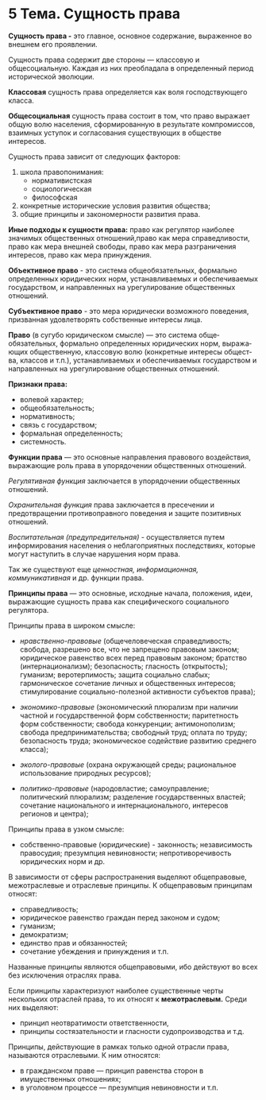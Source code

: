 # 5 Тема. Сущность права

**Сущность права -** это главное, основное содержание, выраженное во внешнем его проявлении.

Сущность права содержит две стороны — классовую и общесоциальную. Каждая из них преобладала в определенный период исторической эволюции.

**Классовая** сущность права определяется как воля господствующего класса.

**Общесоциальная** сущность права состоит в том, что право выражает общую волю населения, сформированную в результате компромиссов, взаимных уступок и согласования существующих в обществе интересов.

Сущность права зависит от следующих факторов:

1. школа правопонимания:
    - нормативистская
    - социологическая
    - философская
2. конкретные исторические условия развития общества;
3. общие принципы и закономерности развития права.

**Иные подходы к сущности права:** право как регулятор наиболее значимых общественных отношений,право как мера справедливости, право как мера внешней свободы, право как мера разграничения интересов, право как мера принуждения.

**Объективное право** - это система общеобязательных, формально определенных юридических норм, устанавли­ваемых и обеспечиваемых государством, и направленных на урегулирование общественных отношений.

**Субъективное право** - это мера юридически возмож­ного поведения, призванная удовлетворять собственные интересы лица.

**Право** (в сугубо юридическом смысле) — это система обще­обязательных, формально определенных юридических норм, выража­ющих общественную, классовую волю (конкретные интересы общест­ва, классов и т.п.), устанавливаемых и обеспечиваемых государством и направленных на урегулирование общественных отношений.

**Признаки права:**

- волевой характер;
- общеобязательность;
- нормативность;
- связь с государством;
- формальная определенность;
- системность.

**Функции права** — это основные направления правового воздействия, выражающие роль права в упорядочении общественных отношений.

_Регулятивная функция_ заключается в упорядочении общественных отношений.

_Охранительная функция_ права заключается в пресечении и предотвращении противоправного поведения и защите позитивных отношений.

_Воспитательная (предупредительная)_ - осуществляется путем информирования населения о неблагоприятных последствиях, которые могут наступить в случае нарушения норм права.

Так же существуют еще _ценностная, информационная, коммуникативная_ и др. функции права.

**Принципы права** — это основные, исходные начала, положения, идеи, выражающие сущность права как специфического социального регулятора.

Принципы права в широком смысле:

- _нравственно-правовые_ (общечеловеческая справедливость; свобода, разрешено все, что не запрещено правовым законом; юридическое равенство всех перед правовым законом; братство (интернационализм); безопасность; гласность (открытость); гуманизм; веротерпимость; защита социально слабых; гармоническое сочетание личных и общественных интересов; стимулирование социально-полезной активности субъектов права);

- _экономико-правовые_ (экономический плюрализм при наличии частной и государственной форм собственности; паритетность форм собственности; свобода конкуренции; антимонополизм; свобода предпринимательства; свободный труд; оплата по труду; безопасность труда; экономическое содействие развитию среднего класса);

- _эколого-правовые_ (охрана окружающей среды; рациональное использование природных ресурсов);

- _политико-правовые_ (народовластие; самоуправление; политический плюрализм; разделение государственных властей; сочетание национального и интернационального, интересов регионов и центра);

Принципы права в узком смысле:

- собственно-правовые (юридические) - законность; независимость правосудия; презумпция невиновности; непротиворечивость юридических норм и др.

В зависимости от сферы распространения выделяют общеправовые, межотраслевые и отраслевые принципы. К общеправовым принципам относят:

- справедливость;
- юридическое равенство граждан перед законом и судом;
- гуманизм;
- демократизм;
- единство прав и обязанностей;
- сочетание убеждения и принуждения и т.п.

Названные принципы являются общеправовыми, ибо действуют во всех без исключения отраслях права.

Если принципы характеризуют наиболее существенные черты нескольких отраслей права, то их относят к **межотраслевым.** Среди них выделяют: 

- принцип неотвратимости ответственности,
- принципы состязательности и гласности судопроизводства и т.д.

Принципы, действующие в рамках только одной отрасли права, называются отраслевыми. К ним относятся:

- в гражданском праве — принцип равенства сторон в имущественных отношениях;
- в уголовном процессе — презумпция невиновности и т.п.
